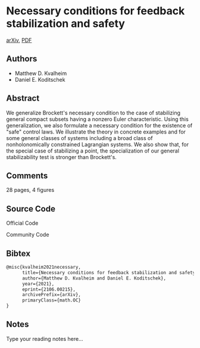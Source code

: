 
# Necessary conditions for feedback stabilization and safety

[arXiv](https://arxiv.org/abs/2106.0215), [PDF](https://arxiv.org/pdf/2106.0215.pdf)

## Authors

- Matthew D. Kvalheim
- Daniel E. Koditschek

## Abstract

We generalize Brockett's necessary condition to the case of stabilizing general compact subsets having a nonzero Euler characteristic. Using this generalization, we also formulate a necessary condition for the existence of "safe" control laws. We illustrate the theory in concrete examples and for some general classes of systems including a broad class of nonholonomically constrained Lagrangian systems. We also show that, for the special case of stabilizing a point, the specialization of our general stabilizability test is stronger than Brockett's.

## Comments

28 pages, 4 figures

## Source Code

Official Code



Community Code



## Bibtex

```tex
@misc{kvalheim2021necessary,
      title={Necessary conditions for feedback stabilization and safety}, 
      author={Matthew D. Kvalheim and Daniel E. Koditschek},
      year={2021},
      eprint={2106.00215},
      archivePrefix={arXiv},
      primaryClass={math.OC}
}
```

## Notes

Type your reading notes here...

